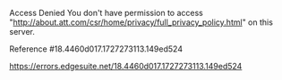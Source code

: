 Access Denied
You don't have permission to access "http://about.att.com/csr/home/privacy/full_privacy_policy.html" on this server.

Reference #18.4460d017.1727273113.149ed524

https://errors.edgesuite.net/18.4460d017.1727273113.149ed524